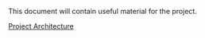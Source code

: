This document will contain useful material for the project.

[Project Architecture](https://viewer.diagrams.net/?highlight=0000ff&edit=_blank&layers=1&nav=1&title=Test.drawio#R3Zlbb5swFMc%2FDY%2BTMJDbY5M0a6VdqmZtt7054IEXYyNjSrJPPxMMgZiMXhKCJkURnNgc%2FDt%2FHx87hj0LNx85jILPzEPEsExvY9hzw7KAaVlG9jG9bW5x7FFu8Dn2VKO9YYn%2FoKKnsibYQ3GtoWCMCBzVjS6jFLmiZoOcs7Te7Bcjda8R9JFmWLqQ6NYn7Ikgt44H5t5%2Bg7AfFJ6BqX4JYdFYGeIAeiytmOxrw55xxkR%2BFW5miGTwCi55v8WRX8sX44iKl3SYTNIH4f98ju%2BZ%2F8V5xJPvN%2BLDMH%2FKMySJGvCCMyoQ9aR1Jq8gpojHagRiW2CJUxwSSOXdVD0BcYE2R18NlAOWSkEsRIJvZRPVwVGIlEbG6jbdAwdDZQsqsO2CNVRB9ssnl87upSgg9eV7H%2FPm6N4mDc4su%2B4LEoE4hQJNWUK9uIpeXlRGuTftAvKK4ICJFp0nFN1lij2MRxpggZYRdLP7VE5FGZhAhNLdHLw0RscFcjRwVitKYDWwHP4jbjWIryU20oBNobvuWM2HVBrkPDihnIFddzfqrZ4LlNVsQ2C8libG5df8txwaM6whke84XUnT0M%2Buru5uuxP86L2CN5tgO%2BdSfLG%2BVpninTweIsKgh3hf0IG35d2z5YpiAlTIzQh21zcsiTN%2Bc5bSfhG0Bz0jONAIXu163UHqSW%2BWuUT8Gbvo%2FRn3BHoDQMflNE1WMPrf87BeV9zSWECfw7A7refqOS72g1Rr6zhHXYq98F%2BB9oMlIll1WIy1IDusbC%2BOTF%2FvH%2FGqy3zaAqzcVfQFmL6Yf0ME9XpelvXOxaDp6%2FhCUlkxtu4NtMOZeXlojgbtqwh6PDUvT0wvdhbJrtsVhWQbY73IuRi71qxW1ka1usc%2BGzt9X%2F7ISBJ2uHS2bOva9yaN%2B7rzqW2sqy3f1n3Cscgq64ClfaHn9GxfAnR4c%2Baus%2BxmzlgYsVgX3omPgNrrinEDEfttO48eHGga2blxcZKdN9%2F%2FH2Bf%2FwU%3D)
